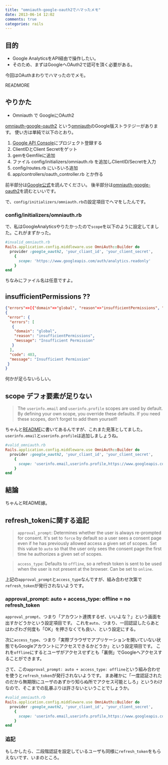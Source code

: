 ```yaml
---
title: "omniauth-google-oauth2でハマったメモ"
date: 2013-06-14 12:02
comments: true
categories: rails
---
```


## 目的

* Google AnalyticsをAPI経由で操作したい。
* そのため、まずはGoogleへOAuth2で認可を頂く必要がある。

今回はOAuthまわりでハマったのでメモ。

READMORE

## やりかた

* Omniauth で GoogleにOAuth2

[omniauth-google-oauth2](https://github.com/zquestz/omniauth-google-oauth2) という[omniauth]()のGoogle版ストラテジーがあります。
使い方は単純で以下のとおり。

1. [Google API Console](https://code.google.com/apis/console/)にプロジェクト登録する
2. ClientIDとClient Secretをゲット
3. gemをGemfileに追加
4. ファイル config/initializers/omniauth.rb を追加しClientID/Secretを入力
5. config/routes.rb にいろいろ追加
6. app/controllers/oauth_controller.rb とか作る

前半部分は[Google公式](https://developers.google.com/accounts/docs/OAuth2?hl=ja)を読んでください。
後半部分は[omniauth-google-oauth2](https://github.com/zquestz/omniauth-google-oauth2)を読むといいです。

で、`config/initializers/omniauth.rb`の設定項目でヘマをしたんです。

### config/initializers/omniauth.rb

で、私はGoogleAnalyticsやりたかったので`scope`を以下のように設定してました。これがまずかった。

``` ruby
#invalid_omniauth.rb
Rails.application.config.middleware.use OmniAuth::Builder do
  provider :google_oauth2, 'your_cliant_id', 'your_client_secret',
    {
      scope: 'https://www.googleapis.com/auth/analytics.readonly'
    }
end
```

ちなみにファイル名は任意ですよ。

## insufficientPermissions ??

``` json
{"errors"=>[{"domain"=>"global", "reason"=>"insufficientPermissions", "message"=>"Insufficient Permission"}], "code"=>403, "message"=>"Insufficient Permission"}:
{
 "error": {
  "errors": [
   {
    "domain": "global",
    "reason": "insufficientPermissions",
    "message": "Insufficient Permission"
   }
  ],
  "code": 403,
  "message": "Insufficient Permission"
 }
}
```

何かが足らないらしい。

## scope デフォ要素が足りない

> The `userinfo.email` and `userinfo.profile` scopes are used by default. By defining your own scope, you override these defaults. If you need these scopes, don't forget to add them yourself!

ちゃんと[README](https://github.com/zquestz/omniauth-google-oauth2)に書いてあるんですが、これまた見落としてました。
`userinfo.email`と`userinfo.profile`は追加しましょうね。

``` ruby
#valid_omniauth.rb
Rails.application.config.middleware.use OmniAuth::Builder do
  provider :google_oauth2, 'your_cliant_id', 'your_client_secret',
    {
      scope: 'userinfo.email,userinfo.profile,https://www.googleapis.com/auth/analytics.readonly'
    }
end
```

## 結論

ちゃんとREADME嫁。

## refresh_tokenに関する追記

> `approval_prompt`: Determines whether the user is always re-prompted for consent. It's set to `force` by default so a user sees a consent page even if he has previously allowed access a given set of scopes. Set this value to `auto` so that the user only sees the consent page the first time he authorizes a given set of scopes.

> `access_type`: Defaults to `offline`, so a refresh token is sent to be used when the user is not present at the browser. Can be set to `online`.

上記の`approval_prompt`と`access_type`なんですが、組み合わせ次第で`refresh_token`が発行されないようです。

### approval_prompt: auto + access_type: offline = no refresh_token

`approval_prompt`、つまり「アカウント連携するぜ、いいよな？」という画面を出すかどうかという設定項目です。
これを`auto`、つまり、一回認証したらあとはわざわざ何度も「OK」を押さなくても良い、という設定にする。

次に`access_type`、つまり「実際ブラウザでアプリケーションを開いていない状態でもGoogleアカウントにアクセスできるかどうか」という設定項目です。
これを`offline`にするとユーザがアクセスせずとも「裏側」でGoogleへアクセスすることができます。

さて、この`approval_prompt: auto + access_type: offline`という組み合わせを使うと`refresh_token`が発行されないようです。
まあ確かに「一度認証されたのだから無期限にユーザのあずかり知らぬ所でアクセス可能としろ」というわけなので、そこまでの乱暴ぶりは許さないということでしょうか。

``` ruby
#valid_omniauth.rb
Rails.application.config.middleware.use OmniAuth::Builder do
  provider :google_oauth2, 'your_cliant_id', 'your_client_secret',
    {
      scope: 'userinfo.email,userinfo.profile,https://www.googleapis.com/auth/analytics.readonly'
    }
end
```

### 追記

もしかしたら、二段階認証を設定しているユーザも同様に`refresh_token`をもらえないです、いまのところ。

